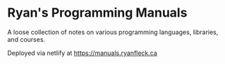 # Ryan's Programming Manuals

A loose collection of notes on various programming languages, libraries, and courses.

Deployed via netlify at <https://manuals.ryanfleck.ca>
